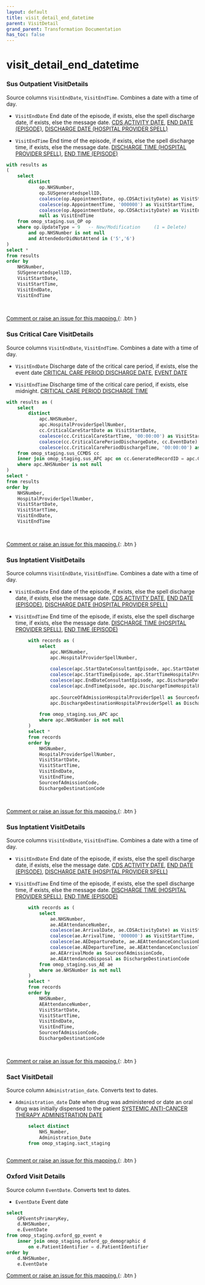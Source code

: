 ```yaml
---
layout: default
title: visit_detail_end_datetime
parent: VisitDetail
grand_parent: Transformation Documentation
has_toc: false
---
```

# visit_detail_end_datetime
### Sus Outpatient VisitDetails
Source columns  `VisitEndDate`, `VisitEndTime`.
Combines a date with a time of day.

* `VisitEndDate` End date of the episode, if exists, else the spell discharge date, if exists, else the message date. [CDS ACTIVITY DATE](), [END DATE (EPISODE)](), [DISCHARGE DATE (HOSPITAL PROVIDER SPELL)]()

* `VisitEndTime` End time of the episode, if exists, else the spell discharge time, if exists, else the message date. [DISCHARGE TIME (HOSPITAL PROVIDER SPELL)](), [END TIME (EPISODE)]()

```sql
with results as
(
	select  
		distinct
			op.NHSNumber,
			op.SUSgeneratedspellID,
			coalesce(op.AppointmentDate, op.CDSActivityDate) as VisitStartDate,  -- visit_start_date
			coalesce(op.AppointmentTime, '000000') as VisitStartTime,  -- visit_start_time
			coalesce(op.AppointmentDate, op.CDSActivityDate) as VisitEndDate,
			null as VisitEndTime
	from omop_staging.sus_OP op
	where op.UpdateType = 9   -- New/Modification     (1 = Delete)
		and op.NHSNumber is not null
		and AttendedorDidNotAttend in ('5','6')
)
select *
from results
order by 
	NHSNumber,
	SUSgeneratedspellID,
	VisitStartDate, 
	VisitStartTime,
	VisitEndDate,
	VisitEndTime
		
	
```


[Comment or raise an issue for this mapping.](https://github.com/answerdigital/oxford-omop-data-mapper/issues/new?title=OMOP%20VisitDetail%20table%20visit_detail_end_datetime%20field%20Sus%20Outpatient%20VisitDetails%20mapping){: .btn }
### Sus Critical Care VisitDetails
Source columns  `VisitEndDate`, `VisitEndTime`.
Combines a date with a time of day.

* `VisitEndDate` Discharge date of the critical care period, if exists, else the event date [CRITICAL CARE PERIOD DISCHARGE DATE](), [EVENT DATE]()

* `VisitEndTime` Discharge time of the critical care period, if exists, else midnight. [CRITICAL CARE PERIOD DISCHARGE TIME]()

```sql
with results as (
	select
		distinct
			apc.NHSNumber,
			apc.HospitalProviderSpellNumber,
			cc.CriticalCareStartDate as VisitStartDate,
			coalesce(cc.CriticalCareStartTime, '00:00:00') as VisitStartTime,
			coalesce(cc.CriticalCarePeriodDischargeDate, cc.EventDate) as VisitEndDate,
			coalesce(cc.CriticalCarePeriodDischargeTime, '00:00:00') as VisitEndTime
	from omop_staging.sus_CCMDS cc
	inner join omop_staging.sus_APC apc on cc.GeneratedRecordID = apc.GeneratedRecordIdentifier
	where apc.NHSNumber is not null
)
select *
from results
order by
	NHSNumber,
	HospitalProviderSpellNumber,
	VisitStartDate,
	VisitStartTime,
	VisitEndDate,
	VisitEndTime

	
```


[Comment or raise an issue for this mapping.](https://github.com/answerdigital/oxford-omop-data-mapper/issues/new?title=OMOP%20VisitDetail%20table%20visit_detail_end_datetime%20field%20Sus%20Critical%20Care%20VisitDetails%20mapping){: .btn }
### Sus Inptatient VisitDetails
Source columns  `VisitEndDate`, `VisitEndTime`.
Combines a date with a time of day.

* `VisitEndDate` End date of the episode, if exists, else the spell discharge date, if exists, else the message date. [CDS ACTIVITY DATE](), [END DATE (EPISODE)](), [DISCHARGE DATE (HOSPITAL PROVIDER SPELL)]()

* `VisitEndTime` End time of the episode, if exists, else the spell discharge time, if exists, else the message date. [DISCHARGE TIME (HOSPITAL PROVIDER SPELL)](), [END TIME (EPISODE)]()

```sql
		with records as (
			select
				apc.NHSNumber,
				apc.HospitalProviderSpellNumber,
		
				coalesce(apc.StartDateConsultantEpisode, apc.StartDateHospitalProviderSpell, apc.CDSActivityDate) as VisitStartDate,
				coalesce(apc.StartTimeEpisode, apc.StartTimeHospitalProviderSpell, '000000') as VisitStartTime,
				coalesce(apc.EndDateConsultantEpisode, apc.DischargeDateFromHospitalProviderSpell, apc.CDSActivityDate) as VisitEndDate,
				coalesce(apc.EndTimeEpisode, apc.DischargeTimeHospitalProviderSpell, '000000') as VisitEndTime,
		
				apc.SourceOfAdmissionHospitalProviderSpell as SourceofAdmissionCode,
				apc.DischargeDestinationHospitalProviderSpell as DischargeDestinationCode
		
			from omop_staging.sus_APC apc
			where apc.NHSNumber is not null
		)
		select *
		from records
		order by 
			NHSNumber, 
			HospitalProviderSpellNumber, 
			VisitStartDate, 
			VisitStartTime, 
			VisitEndDate, 
			VisitEndTime, 
			SourceofAdmissionCode, 
			DischargeDestinationCode

	
```


[Comment or raise an issue for this mapping.](https://github.com/answerdigital/oxford-omop-data-mapper/issues/new?title=OMOP%20VisitDetail%20table%20visit_detail_end_datetime%20field%20Sus%20Inptatient%20VisitDetails%20mapping){: .btn }
### Sus Inptatient VisitDetails
Source columns  `VisitEndDate`, `VisitEndTime`.
Combines a date with a time of day.

* `VisitEndDate` End date of the episode, if exists, else the spell discharge date, if exists, else the message date. [CDS ACTIVITY DATE](), [END DATE (EPISODE)](), [DISCHARGE DATE (HOSPITAL PROVIDER SPELL)]()

* `VisitEndTime` End time of the episode, if exists, else the spell discharge time, if exists, else the message date. [DISCHARGE TIME (HOSPITAL PROVIDER SPELL)](), [END TIME (EPISODE)]()

```sql
		with records as (
			select  
				ae.NHSNumber,
				ae.AEAttendanceNumber,
				coalesce(ae.ArrivalDate, ae.CDSActivityDate) as VisitStartDate,
				coalesce(ae.ArrivalTime, '000000') as VisitStartTime,
				coalesce(ae.AEDepartureDate, ae.AEAttendanceConclusionDate, ae.ArrivalDate, ae.CDSActivityDate) as VisitEndDate,
				coalesce(ae.AEDepartureTime, ae.AEAttendanceConclusionTime, '000000') as VisitEndTime,
				ae.AEArrivalMode as SourceofAdmissionCode,
				ae.AEAttendanceDisposal as DischargeDestinationCode
			from omop_staging.sus_AE ae
			where ae.NHSNumber is not null
		)
		select *
		from records
		order by 
			NHSNumber, 
			AEAttendanceNumber, 
			VisitStartDate, 
			VisitStartTime, 
			VisitEndDate, 
			VisitEndTime, 
			SourceofAdmissionCode, 
			DischargeDestinationCode

	
```


[Comment or raise an issue for this mapping.](https://github.com/answerdigital/oxford-omop-data-mapper/issues/new?title=OMOP%20VisitDetail%20table%20visit_detail_end_datetime%20field%20Sus%20Inptatient%20VisitDetails%20mapping){: .btn }
### Sact VisitDetail
Source column  `Administration_date`.
Converts text to dates.

* `Administration_date` Date when drug was administered or date an oral drug was initially dispensed to the patient [SYSTEMIC ANTI-CANCER THERAPY ADMINISTRATION DATE]()

```sql
		select distinct 
			NHS_Number,
			Administration_Date 
		from omop_staging.sact_staging
	
```


[Comment or raise an issue for this mapping.](https://github.com/answerdigital/oxford-omop-data-mapper/issues/new?title=OMOP%20VisitDetail%20table%20visit_detail_end_datetime%20field%20Sact%20VisitDetail%20mapping){: .btn }
### Oxford Visit Details
Source column  `EventDate`.
Converts text to dates.

* `EventDate` Event date 

```sql
select
	GPEventsPrimaryKey,
	d.NHSNumber,
	e.EventDate
from omop_staging.oxford_gp_event e
	inner join omop_staging.oxford_gp_demographic d
		on e.PatientIdentifier = d.PatientIdentifier
order by
	d.NHSNumber,
	e.EventDate
```


[Comment or raise an issue for this mapping.](https://github.com/answerdigital/oxford-omop-data-mapper/issues/new?title=OMOP%20VisitDetail%20table%20visit_detail_end_datetime%20field%20Oxford%20Visit%20Details%20mapping){: .btn }
